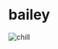 # bailey

![chill](https://media1.tenor.com/images/fd4b907fcbd88ba746b5c868e67cbf07/tenor.gif?itemid=13255059)
